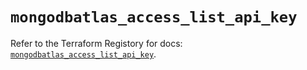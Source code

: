 # `mongodbatlas_access_list_api_key`

Refer to the Terraform Registory for docs: [`mongodbatlas_access_list_api_key`](https://www.terraform.io/docs/providers/mongodbatlas/r/access_list_api_key).
